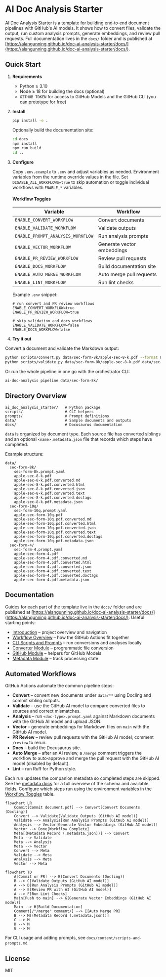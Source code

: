 
# AI Doc Analysis Starter

AI Doc Analysis Starter is a template for building end‑to‑end document pipelines with GitHub's AI models. It shows how to convert files, validate the output, run custom analysis prompts, generate embeddings, and review pull requests. Full documentation lives in the `docs/` folder and is published at [https://alangunning.github.io/doc-ai-analysis-starter/docs/](https://alangunning.github.io/doc-ai-analysis-starter/docs/).

## Quick Start

1. **Requirements**
   - Python ≥ 3.10
   - Node ≥ 18 for building the docs (optional)
   - `GITHUB_TOKEN` for access to GitHub Models and the GitHub CLI (you can [prototype for free](https://docs.github.com/en/github-models/use-github-models/prototyping-with-ai-models))

2. **Install**

   ```bash
   pip install -e .
   ```

   Optionally build the documentation site:

   ```bash
   cd docs
   npm install
   npm run build
   cd ..
   ```

3. **Configure**

   Copy `.env.example` to `.env` and adjust variables as needed. Environment variables from the runtime override values in the file. Set `DISABLE_ALL_WORKFLOWS=true` to skip automation or toggle individual workflows with `ENABLE_*` variables.

   #### Workflow Toggles

   | Variable | Workflow |
   | --- | --- |
   | `ENABLE_CONVERT_WORKFLOW` | Convert documents |
   | `ENABLE_VALIDATE_WORKFLOW` | Validate outputs |
   | `ENABLE_PROMPT_ANALYSIS_WORKFLOW` | Run analysis prompts |
   | `ENABLE_VECTOR_WORKFLOW` | Generate vector embeddings |
   | `ENABLE_PR_REVIEW_WORKFLOW` | Review pull requests |
   | `ENABLE_DOCS_WORKFLOW` | Build documentation site |
   | `ENABLE_AUTO_MERGE_WORKFLOW` | Auto merge pull requests |
   | `ENABLE_LINT_WORKFLOW` | Run lint checks |

   Example `.env` snippet:

   ```env
   # run convert and PR review workflows
   ENABLE_CONVERT_WORKFLOW=true
   ENABLE_PR_REVIEW_WORKFLOW=true

   # skip validation and docs workflows
   ENABLE_VALIDATE_WORKFLOW=false
   ENABLE_DOCS_WORKFLOW=false
   ```

4. **Try it out**

Convert a document and validate the Markdown output:

```bash
python scripts/convert.py data/sec-form-8k/apple-sec-8-k.pdf --format markdown
python scripts/validate.py data/sec-form-8k/apple-sec-8-k.pdf data/sec-form-8k/apple-sec-8-k.pdf.converted.md
```

Or run the whole pipeline in one go with the orchestrator CLI:

```bash
ai-doc-analysis pipeline data/sec-form-8k/
```

## Directory Overview

```
ai_doc_analysis_starter/   # Python package
scripts/                   # CLI helpers
prompts/                   # Prompt definitions
data/                      # Sample documents and outputs
docs/                      # Docusaurus documentation
```

`data` is organized by document type. Each source file has converted siblings and an optional `<name>.metadata.json` file that records which steps have completed.

Example structure:

```
data/
  sec-form-8k/
    sec-form-8k.prompt.yaml
    apple-sec-8-k.pdf
    apple-sec-8-k.pdf.converted.md
    apple-sec-8-k.pdf.converted.html
    apple-sec-8-k.pdf.converted.json
    apple-sec-8-k.pdf.converted.text
    apple-sec-8-k.pdf.converted.doctags
    apple-sec-8-k.pdf.metadata.json
  sec-form-10q/
    sec-form-10q.prompt.yaml
    apple-sec-form-10q.pdf
    apple-sec-form-10q.pdf.converted.md
    apple-sec-form-10q.pdf.converted.html
    apple-sec-form-10q.pdf.converted.json
    apple-sec-form-10q.pdf.converted.text
    apple-sec-form-10q.pdf.converted.doctags
    apple-sec-form-10q.pdf.metadata.json
  sec-form-4/
    sec-form-4.prompt.yaml
    apple-sec-form-4.pdf
    apple-sec-form-4.pdf.converted.md
    apple-sec-form-4.pdf.converted.html
    apple-sec-form-4.pdf.converted.json
    apple-sec-form-4.pdf.converted.text
    apple-sec-form-4.pdf.converted.doctags
    apple-sec-form-4.pdf.metadata.json
```

## Documentation

Guides for each part of the template live in the `docs/` folder and are published at [https://alangunning.github.io/doc-ai-analysis-starter/docs/](https://alangunning.github.io/doc-ai-analysis-starter/docs/). Useful starting points:

- [Introduction](https://alangunning.github.io/doc-ai-analysis-starter/docs/content/intro) – project overview and navigation
- [Workflow Overview](https://alangunning.github.io/doc-ai-analysis-starter/docs/content/workflows) – how the GitHub Actions fit together
- [CLI Scripts and Prompts](https://alangunning.github.io/doc-ai-analysis-starter/docs/content/scripts-and-prompts) – run conversions and analyses locally
- [Converter Module](https://alangunning.github.io/doc-ai-analysis-starter/docs/content/converter) – programmatic file conversion
- [GitHub Module](https://alangunning.github.io/doc-ai-analysis-starter/docs/content/github) – helpers for GitHub Models
- [Metadata Module](https://alangunning.github.io/doc-ai-analysis-starter/docs/content/metadata) – track processing state

## Automated Workflows

GitHub Actions automate the common pipeline steps:

- **Convert** – convert new documents under `data/**` using Docling and commit sibling outputs.
- **Validate** – use the GitHub AI model to compare converted files to sources and correct mismatches.
- **Analysis** – run `<doc-type>.prompt.yaml` against Markdown documents with the GitHub AI model and upload JSON.
- **Vector** – generate embeddings for Markdown files on `main` with the GitHub AI model.
- **PR Review** – review pull requests with the GitHub AI model; comment `/review` to rerun.
- **Docs** – build the Docusaurus site.
- **Auto Merge** – after an AI review, a `/merge` comment triggers the workflow to auto‑approve and merge the pull request with the GitHub AI model (disabled by default).
- **Lint** – run Ruff for Python style.

Each run updates the companion metadata so completed steps are skipped. See the [metadata docs](https://alangunning.github.io/doc-ai-analysis-starter/docs/metadata) for a full overview of the schema and available fields. Configure which steps run using the environment variables in the [Workflow Toggles](#workflow-toggles) table.

```mermaid
flowchart LR
    Commit[Commit document.pdf] --> Convert[Convert Documents (Docling)]
    Convert --> Validate[Validate Outputs (GitHub AI model)]
    Validate --> Analysis[Run Analysis Prompts (GitHub AI model)]
    Analysis --> Vector[Generate Vector Embeddings (GitHub AI model)]
    Vector --> Done[Workflow Complete]
    Meta[(Metadata Record (.metadata.json))] --> Convert
    Meta --> Validate
    Meta --> Analysis
    Meta --> Vector
    Convert --> Meta
    Validate --> Meta
    Analysis --> Meta
    Vector --> Meta
```

```mermaid
flowchart TD
    A[Commit or PR] --> B[Convert Documents (Docling)]
    B --> C[Validate Outputs (GitHub AI model)]
    A --> D[Run Analysis Prompts (GitHub AI model)]
    A --> E[Review PR with AI (GitHub AI model)]
    A --> F[Run Lint Checks]
    Main[Push to main] --> G[Generate Vector Embeddings (GitHub AI model)]
    Main --> H[Build Documentation]
    Comment[/"/merge" comment/] --> I[Auto Merge PR]
    B --> M[(Metadata Record (.metadata.json))]
    C --> M
    D --> M
    G --> M
```

For CLI usage and adding prompts, see `docs/content/scripts-and-prompts.md`.

## License

MIT

